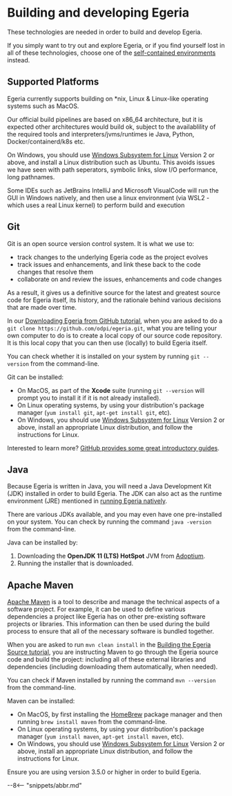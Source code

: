<!-- SPDX-License-Identifier: CC-BY-4.0 -->
<!-- Copyright Contributors to the ODPi Egeria project. -->

# Building and developing Egeria

These technologies are needed in order to build and develop Egeria.

If you simply want to try out and explore Egeria, or if you find yourself lost in all of these technologies,
choose one of the [self-contained environments](overview.md) instead.

## Supported Platforms

Egeria currently supports building on *nix, Linux & Linux-like operating systems such as MacOS.

Our official build pipelines are based on x86_64 architecture, but it is expected other architectures would build ok, subject
to the availablility of the required tools and interpreters/jvms/runtimes ie Java, Python, Docker/containerd/k8s etc.

On Windows, you should use [Windows Subsystem for Linux](https://docs.microsoft.com/en-us/windows/wsl/) Version 2 or above, and install 
a Linux distribution such as Ubuntu. This avoids issues we have seen with path seperators, symbolic links, slow I/O performance, long pathnames. 

Some IDEs such as JetBrains IntelliJ and Microsoft VisualCode will run the GUI in Windows natively, and then use a linux environment
(via WSL2 - which uses a real Linux kernel) to perform build and execution
## Git

Git is an open source version control system.  It is what we use to:

- track changes to the underlying Egeria code as the project evolves
- track issues and enhancements, and link these back to the code changes that resolve them
- collaborate on and review the issues, enhancements and code changes

As a result, it gives us a definitive source for the latest and greatest source code for
Egeria itself, its history, and the rationale behind various decisions that are made over
time.

In our [Downloading Egeria from GitHub tutorial](../building-egeria-tutorial/task-downloading-egeria-source.md),
when you are asked to do a `git clone https://github.com/odpi/egeria.git`, what you are
telling your own computer to do is to create a local copy of our source code repository.
It is this local copy that you can then use (locally) to build Egeria itself.

You can check whether it is installed on your system by running `git --version` from the command-line.

Git can be installed:

- On MacOS, as part of the **Xcode** suite (running `git --version` will prompt you to install it if it is not already
installed).
- On Linux operating systems, by using your distribution's package manager (`yum install git`, `apt-get install git`, etc).
- On Windows, you should use [Windows Subsystem for Linux](https://docs.microsoft.com/en-us/windows/wsl/) Version 2 or above, install an appropriate Linux distribution, and follow
  the instructions for Linux.
  
Interested to learn more?
[GitHub provides some great introductory guides](https://guides.github.com/introduction/git-handbook/).

## Java

Because Egeria is written in Java, you will need a Java Development Kit (JDK) installed in order to build
Egeria. The JDK can also act as the runtime environment (JRE) mentioned in [running Egeria natively](running-natively.md).

There are various JDKs available, and you may even have one pre-installed on your system. You can check
by running the command `java -version` from the command-line.

Java can be installed by:

1. Downloading the **OpenJDK 11 (LTS) HotSpot** JVM from [Adoptium](https://adoptopenjdk.net).
1. Running the installer that is downloaded.

## Apache Maven

[Apache Maven](https://maven.apache.org) is a tool to describe and manage the technical aspects of a
software project. For example, it can be used to define various dependencies a project like Egeria has on
other pre-existing software projects or libraries. This information can then be used during the build
process to ensure that all of the necessary software is bundled together.

When you are asked to run `mvn clean install` in the [Building the Egeria Source tutorial](../building-egeria-tutorial/task-building-egeria-source.md),
you are instructing Maven to go through the Egeria source code and build the project: including all of these
external libraries and dependencies (including downloading them automatically, when needed).

You can check if Maven installed by running the command `mvn --version` from the command-line.

Maven can be installed:

- On MacOS, by first installing the [HomeBrew](https://brew.sh) package manager and then running
`brew install maven` from the command-line.
- On Linux operating systems, by using your distribution's package manager (`yum install maven`, `apt-get install maven`, etc).
- On Windows, you should use [Windows Subsystem for Linux](https://docs.microsoft.com/en-us/windows/wsl/) Version 2 or above, install an appropriate Linux distribution, and follow
  the instructions for Linux.
  
Ensure you are using version 3.5.0 or higher in order to build Egeria.


--8<-- "snippets/abbr.md"
